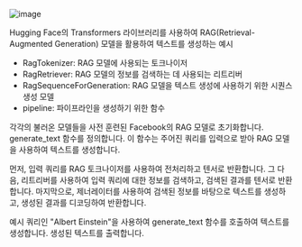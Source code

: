 ![image](https://github.com/jkm2000korea/GenerativeAI/assets/77305773/ea283a73-72cf-43a2-bbb0-5697a951f53f)


Hugging Face의 Transformers 라이브러리를 사용하여 RAG(Retrieval-Augmented Generation) 모델을 활용하여 텍스트를 생성하는 예시

* RagTokenizer: RAG 모델에 사용되는 토크나이저
* RagRetriever: RAG 모델의 정보를 검색하는 데 사용되는 리트리버
* RagSequenceForGeneration: RAG 모델을 텍스트 생성에 사용하기 위한 시퀀스 생성 모델
* pipeline: 파이프라인을 생성하기 위한 함수

각각의 불러온 모델들을 사전 훈련된 Facebook의 RAG 모델로 초기화합니다.
generate_text 함수를 정의합니다. 이 함수는 주어진 쿼리를 입력으로 받아 RAG 모델을 사용하여 텍스트를 생성합니다.

먼저, 입력 쿼리를 RAG 토크나이저를 사용하여 전처리하고 텐서로 반환합니다.
그 다음, 리트리버를 사용하여 입력 쿼리에 대한 정보를 검색하고, 검색된 결과를 텐서로 반환합니다.
마지막으로, 제너레이터를 사용하여 검색된 정보를 바탕으로 텍스트를 생성하고, 생성된 결과를 디코딩하여 반환합니다.

예시 쿼리인 "Albert Einstein"을 사용하여 generate_text 함수를 호출하여 텍스트를 생성합니다.
생성된 텍스트를 출력합니다.
